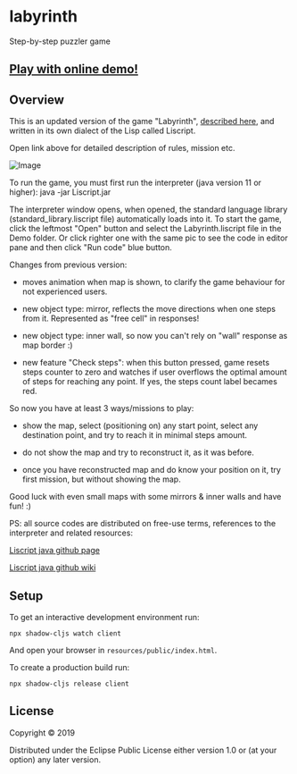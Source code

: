# labyrinth

Step-by-step puzzler game

## [Play with online demo!](https://codepen.io/Ivana4977517cb5/full/raaPVJG)

## Overview

This is an updated version of the game "Labyrinth", [described here](https://ivanov-andrey.itch.io/labyrinth), and written in its own dialect of the Lisp called Liscript.

Open link above for detailed description of rules, mission etc.

![Image](https://github.com/user-attachments/assets/f84ecc1d-b39d-4b1a-8643-4909ec746241 "Screenshot")

To run the game, you must first run the interpreter (java version 11 or higher): java -jar Liscript.jar

The interpreter window opens, when opened, the standard language library (standard_library.liscript file) automatically loads into it.
To start the game, click the leftmost "Open" button and select the Labyrinth.liscript file in the Demo folder. Or click righter one with the same pic to see the code in editor pane and then click "Run code" blue button.

Changes from previous version:

- moves animation when map is shown, to clarify the game behaviour for not experienced users.

- new object type: mirror, reflects the move directions when one steps from it. Represented as "free cell" in responses!

- new object type: inner wall, so now you can't rely on "wall" response as map border :)

- new feature "Check steps": when this button pressed, game resets steps counter to zero and watches if user overflows the optimal amount of steps for reaching any point. If yes, the steps count label becames red.

So now you have at least 3 ways/missions to play:

- show the map, select (positioning on) any start point, select any destination point, and try to reach it in minimal steps amount.

- do not show the map and try to reconstruct it, as it was before.

- once you have reconstructed map and do know your position on it, try first mission, but without showing the map.

Good luck with even small maps with some mirrors & inner walls and have fun! :)

PS: all source codes are distributed on free-use terms, references to the interpreter and related resources:

[Liscript java github page](https://github.com/Ivana-/Liscript-GUI-Java-Swing)

[Liscript java github wiki](https://github.com/Ivana-/Liscript-GUI-Java-Swing/wiki/Liscript-short-overview)


## Setup

To get an interactive development environment run:

    npx shadow-cljs watch client

And open your browser in `resources/public/index.html`.

To create a production build run:

    npx shadow-cljs release client

## License

Copyright © 2019

Distributed under the Eclipse Public License either version 1.0 or (at your option) any later version.